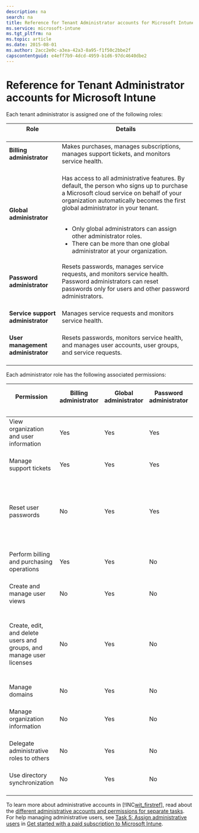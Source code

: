 ```yaml
---
description: na
search: na
title: Reference for Tenant Administrator accounts for Microsoft Intune
ms.service: microsoft-intune
ms.tgt_pltfrm: na
ms.topic: article
ms.date: 2015-08-01
ms.author: 2acc2e0c-a3ea-42a3-8a95-f1f50c2bbe2f
capscontentguid: e4eff7b9-4dcd-4959-b1d6-97dc4640dbe2
---
```

# Reference for Tenant Administrator accounts for Microsoft Intune
Each tenant administrator is assigned one of the following roles:

|Role <br /> <br />|Details <br /> <br />|
|--------|-----------|
|**Billing administrator** <br /> <br />|Makes purchases, manages subscriptions, manages support tickets, and monitors service health. <br /> <br />|
|**Global administrator** <br /> <br />|Has access to all administrative features. By default, the person who signs up to purchase a Microsoft cloud service on behalf of your organization automatically becomes the first global administrator in your tenant. <br /> <br /><ul><li>Only global administrators can assign other administrator roles. </li><li>There can be more than one global administrator at your organization. </li> </ul>|
|**Password administrator** <br /> <br />|Resets passwords, manages service requests, and monitors service health. Password administrators can reset passwords only for users and other password administrators. <br /> <br />|
|**Service support administrator** <br /> <br />|Manages service requests and monitors service health. <br /> <br />|
|**User management administrator** <br /> <br />|Resets passwords, monitors service health, and manages user accounts, user groups, and service requests. <br /> <br />|
Each administrator role has the following associated permissions:

|Permission <br /> <br />|Billing administrator <br /> <br />|Global administrator <br /> <br />|Password administrator <br /> <br />|Service support administrator <br /> <br />|User management administrator <br /> <br />|
|--------------|-------------------------|------------------------|--------------------------|---------------------------------|---------------------------------|
|View organization and user information <br /> <br />|Yes <br /> <br />|Yes <br /> <br />|Yes <br /> <br />|Yes <br /> <br />|Yes <br /> <br />|
|Manage support tickets <br /> <br />|Yes <br /> <br />|Yes <br /> <br />|Yes <br /> <br />|Yes <br /> <br />|Yes <br /> <br />|
|Reset user passwords <br /> <br />|No <br /> <br />|Yes <br /> <br />|Yes <br /> <br />|No <br /> <br />|Yes; with limitations. This admin cannot reset passwords for billing, global, and service administrators. <br /> <br />|
|Perform billing and purchasing operations <br /> <br />|Yes <br /> <br />|Yes <br /> <br />|No <br /> <br />|No <br /> <br />|No <br /> <br />|
|Create and manage user views <br /> <br />|No <br /> <br />|Yes <br /> <br />|No <br /> <br />|No <br /> <br />|Yes <br /> <br />|
|Create, edit, and delete users and groups, and manage user licenses <br /> <br />|No <br /> <br />|Yes <br /> <br />|No <br /> <br />|No <br /> <br />|Yes; with limitations. This admin cannot delete a global administrator or create other administrators. <br /> <br />|
|Manage domains <br /> <br />|No <br /> <br />|Yes <br /> <br />|No <br /> <br />|No <br /> <br />|No <br /> <br />|
|Manage organization information <br /> <br />|No <br /> <br />|Yes <br /> <br />|No <br /> <br />|No <br /> <br />|No <br /> <br />|
|Delegate administrative roles to others <br /> <br />|No <br /> <br />|Yes <br /> <br />|No <br /> <br />|No <br /> <br />|No <br /> <br />|
|Use directory synchronization <br /> <br />|No <br /> <br />|Yes <br /> <br />|No <br /> <br />|No <br /> <br />|No <br /> <br />|
To learn more about administrative accounts in [!INC[wit_firstref](../Token/wit_firstref_md.md)], read about the [different administrative accounts and permissions for separate tasks](http://technet.microsoft.com/library/dn646966.aspx). For help managing administrative users, see [Task 5: Assign administrative users](../Topic/Get_started_with_a_paid_subscription_to_Microsoft_Intune.md#BKMK_AssignAdmins) in [Get started with a paid subscription to Microsoft Intune](../Topic/Get_started_with_a_paid_subscription_to_Microsoft_Intune.md).


